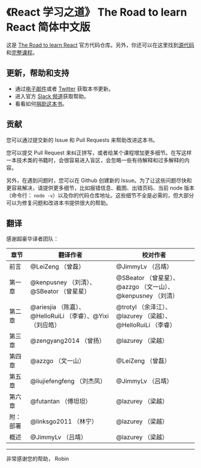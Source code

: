 # 《React 学习之道》 The Road to learn React 简体中文版

这是 [The Road to learn React](https://www.robinwieruch.de/the-road-to-learn-react/) 官方代码仓库。另外，你还可以在这里找到[源代码](https://github.com/the-road-to-learn-react/hackernews-client)和[完整课程](https://roadtoreact.com/)。

## 更新，帮助和支持

* 通过[电子邮件](https://www.getrevue.co/profile/rwieruch)或者 [Twitter](https://twitter.com/rwieruch) 获取本书更新。
* 进入官方 [Slack 频道](https://slack-the-road-to-learn-react.wieruch.com/)获取帮助。
* 看看如何[捐助这本书](https://www.robinwieruch.de/about/)。

## 贡献

您可以通过提交新的 Issue 和 Pull Requests 来帮助改进这本书。

您可以提交 Pull Request 来纠正拼写，或者给某个课程增加更多细节。在写这样一本技术类的书籍时，会很容易进入盲区，会忽略一些有待解释和过多解释的内容。

另外，在遇到问题时，您可以在 Github 创建新的 Issue。为了让这些问题尽快和更容易解决，请提供更多细节，比如报错信息、截图、出错页码、当前 node 版本（命令行： `node -v`）以及你的代码仓库地址。这些细节不全是必需的，但大部分可以为修复问题和改进本书提供很大的帮助。

## 翻译

感谢超豪华译者团队：

| 章节   | 翻译作者                                     | 校对作者                                     |
| ---- | ---------------------------------------- | ---------------------------------------- |
| 前言   | @LeiZeng （曾磊）                             | @JimmyLv （吕靖）                             |
| 第一章  | @kenpusney （刘清）、@SBeator （曾星星）             | @SBeator （曾星星）、@azzgo （文一山）、@kenpusney （刘清） |
| 第二章  | @ariesjia （陈嘉）、@HelloRuiLi （李睿）、@Yixi （刘应皓） | @trotyl （余泽江）、@lazurey （梁越）、@HelloRuiLi （李睿） |
| 第三章  | @zengyang2014 （曾扬）                        | @lazurey （梁越）                             |
| 第四章  | @azzgo （文一山）                              | @LeiZeng （曾磊）                             |
| 第五章  | @liujiefengfeng （刘杰凤）                     | @JimmyLv （吕靖）                             |
| 第六章  | @futantan （傅坦坦）                           | @lazurey （梁越）                             |
| 附：部署 | @linksgo2011 （林宁）                         | @lazurey （梁越）                             |
| 概述   | @JimmyLv （吕靖）                             | @lazurey （梁越）                             |

---

非常感谢您的帮助，
Robin
